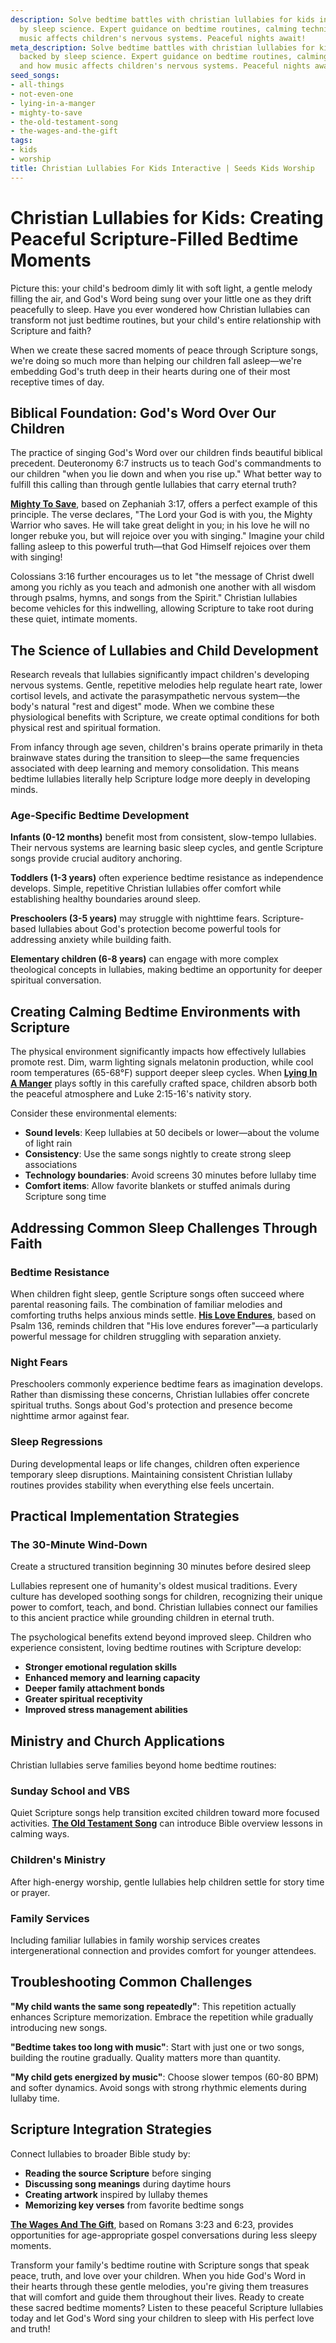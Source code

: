 ```yaml
---
description: Solve bedtime battles with christian lullabies for kids interactive backed
  by sleep science. Expert guidance on bedtime routines, calming techniques, and how
  music affects children's nervous systems. Peaceful nights await!
meta_description: Solve bedtime battles with christian lullabies for kids interactive
  backed by sleep science. Expert guidance on bedtime routines, calming techniques,
  and how music affects children's nervous systems. Peaceful nights await!
seed_songs:
- all-things
- not-even-one
- lying-in-a-manger
- mighty-to-save
- the-old-testament-song
- the-wages-and-the-gift
tags:
- kids
- worship
title: Christian Lullabies For Kids Interactive | Seeds Kids Worship
---
```

# Christian Lullabies for Kids: Creating Peaceful Scripture-Filled Bedtime Moments

Picture this: your child's bedroom dimly lit with soft light, a gentle melody filling the air, and God's Word being sung over your little one as they drift peacefully to sleep. Have you ever wondered how Christian lullabies can transform not just bedtime routines, but your child's entire relationship with Scripture and faith?

When we create these sacred moments of peace through Scripture songs, we're doing so much more than helping our children fall asleep—we're embedding God's truth deep in their hearts during one of their most receptive times of day.

## Biblical Foundation: God's Word Over Our Children

The practice of singing God's Word over our children finds beautiful biblical precedent. Deuteronomy 6:7 instructs us to teach God's commandments to our children "when you lie down and when you rise up." What better way to fulfill this calling than through gentle lullabies that carry eternal truth?

**[Mighty To Save](https://seedskidsworship.com/product/mighty-to-save-zephaniah-317/)**, based on Zephaniah 3:17, offers a perfect example of this principle. The verse declares, "The Lord your God is with you, the Mighty Warrior who saves. He will take great delight in you; in his love he will no longer rebuke you, but will rejoice over you with singing." Imagine your child falling asleep to this powerful truth—that God Himself rejoices over them with singing!

Colossians 3:16 further encourages us to let "the message of Christ dwell among you richly as you teach and admonish one another with all wisdom through psalms, hymns, and songs from the Spirit." Christian lullabies become vehicles for this indwelling, allowing Scripture to take root during these quiet, intimate moments.

## The Science of Lullabies and Child Development

Research reveals that lullabies significantly impact children's developing nervous systems. Gentle, repetitive melodies help regulate heart rate, lower cortisol levels, and activate the parasympathetic nervous system—the body's natural "rest and digest" mode. When we combine these physiological benefits with Scripture, we create optimal conditions for both physical rest and spiritual formation.

From infancy through age seven, children's brains operate primarily in theta brainwave states during the transition to sleep—the same frequencies associated with deep learning and memory consolidation. This means bedtime lullabies literally help Scripture lodge more deeply in developing minds.

### Age-Specific Bedtime Development

**Infants (0-12 months)** benefit most from consistent, slow-tempo lullabies. Their nervous systems are learning basic sleep cycles, and gentle Scripture songs provide crucial auditory anchoring.

**Toddlers (1-3 years)** often experience bedtime resistance as independence develops. Simple, repetitive Christian lullabies offer comfort while establishing healthy boundaries around sleep.

**Preschoolers (3-5 years)** may struggle with nighttime fears. Scripture-based lullabies about God's protection become powerful tools for addressing anxiety while building faith.

**Elementary children (6-8 years)** can engage with more complex theological concepts in lullabies, making bedtime an opportunity for deeper spiritual conversation.

## Creating Calming Bedtime Environments with Scripture

The physical environment significantly impacts how effectively lullabies promote rest. Dim, warm lighting signals melatonin production, while cool room temperatures (65-68°F) support deeper sleep cycles. When **[Lying In A Manger](https://seedskidsworship.com/product/lying-in-a-manger-luke-215-16/)** plays softly in this carefully crafted space, children absorb both the peaceful atmosphere and Luke 2:15-16's nativity story.

Consider these environmental elements:

- **Sound levels**: Keep lullabies at 50 decibels or lower—about the volume of light rain
- **Consistency**: Use the same songs nightly to create strong sleep associations
- **Technology boundaries**: Avoid screens 30 minutes before lullaby time
- **Comfort items**: Allow favorite blankets or stuffed animals during Scripture song time

## Addressing Common Sleep Challenges Through Faith

### Bedtime Resistance

When children fight sleep, gentle Scripture songs often succeed where parental reasoning fails. The combination of familiar melodies and comforting truths helps anxious minds settle. **[His Love Endures](https://seedskidsworship.com/product/his-love-endures-psalm-1361-6-26/)**, based on Psalm 136, reminds children that "His love endures forever"—a particularly powerful message for children struggling with separation anxiety.

### Night Fears

Preschoolers commonly experience bedtime fears as imagination develops. Rather than dismissing these concerns, Christian lullabies offer concrete spiritual truths. Songs about God's protection and presence become nighttime armor against fear.

### Sleep Regressions

During developmental leaps or life changes, children often experience temporary sleep disruptions. Maintaining consistent Christian lullaby routines provides stability when everything else feels uncertain.

## Practical Implementation Strategies

### The 30-Minute Wind-Down

Create a structured transition beginning 30 minutes before desired sleep

Lullabies represent one of humanity's oldest musical traditions. Every culture has developed soothing songs for children, recognizing their unique power to comfort, teach, and bond. Christian lullabies connect our families to this ancient practice while grounding children in eternal truth.

The psychological benefits extend beyond improved sleep. Children who experience consistent, loving bedtime routines with Scripture develop:

- **Stronger emotional regulation skills**
- **Enhanced memory and learning capacity**
- **Deeper family attachment bonds**
- **Greater spiritual receptivity**
- **Improved stress management abilities**

## Ministry and Church Applications

Christian lullabies serve families beyond home bedtime routines:

### Sunday School and VBS

Quiet Scripture songs help transition excited children toward more focused activities. **[The Old Testament Song](https://seedskidsworship.com/product/the-old-testament-song/)** can introduce Bible overview lessons in calming ways.

### Children's Ministry

After high-energy worship, gentle lullabies help children settle for story time or prayer.

### Family Services

Including familiar lullabies in family worship services creates intergenerational connection and provides comfort for younger attendees.

## Troubleshooting Common Challenges

**"My child wants the same song repeatedly"**: This repetition actually enhances Scripture memorization. Embrace the repetition while gradually introducing new songs.

**"Bedtime takes too long with music"**: Start with just one or two songs, building the routine gradually. Quality matters more than quantity.

**"My child gets energized by music"**: Choose slower tempos (60-80 BPM) and softer dynamics. Avoid songs with strong rhythmic elements during lullaby time.

## Scripture Integration Strategies

Connect lullabies to broader Bible study by:

- **Reading the source Scripture** before singing
- **Discussing song meanings** during daytime hours
- **Creating artwork** inspired by lullaby themes
- **Memorizing key verses** from favorite bedtime songs

**[The Wages And The Gift](https://seedskidsworship.com/product/the-wages-and-the-gift-romans/)**, based on Romans 3:23 and 6:23, provides opportunities for age-appropriate gospel conversations during less sleepy moments.

Transform your family's bedtime routine with Scripture songs that speak peace, truth, and love over your children. When you hide God's Word in their hearts through these gentle melodies, you're giving them treasures that will comfort and guide them throughout their lives. Ready to create these sacred bedtime moments? Listen to these peaceful Scripture lullabies today and let God's Word sing your children to sleep with His perfect love and truth!

<script type="application/ld+json">
{
  "@context": "https://schema.org",
  "@type": "Article",
  "headline": "Christian Lullabies For Kids Interactive",
  "author": {
    "@type": "Organization",
    "name": "Seeds Kids Worship"
  },
  "publisher": {
    "@type": "Organization",
    "name": "Seeds Kids Worship",
    "logo": {
      "@type": "ImageObject",
      "url": "https://seedskidsworship.com/logo.png"
    }
  },
  "datePublished": "2025-09-04T10:10:19.583030",
  "dateModified": "2025-09-04T10:10:19.583043",
  "description": "Solve bedtime battles with christian lullabies for kids interactive backed by sleep science. Expert guidance on bedtime routines, calming techniques, and how mu",
  "mainEntityOfPage": {
    "@type": "WebPage",
    "@id": "https://seedskidsworship.com/activities/christian-lullabies-for-kids-interactive/"
  }
}
</script>

<script type="application/ld+json">
{
  "@context": "https://schema.org",
  "@type": "Product",
  "name": "All Things",
  "description": "Faith-building song about God working all circumstances together for good for those who love Him",
  "url": "https://seedskidsworship.com/product/trust-vol-11-releases-april-10-2018/",
  "brand": {
    "@type": "Brand",
    "name": "Seeds Kids Worship"
  },
  "category": "Children's Christian Music",
  "album": "Trust"
}
</script>

<script type="application/ld+json">
{
  "@context": "https://schema.org",
  "@type": "Product",
  "name": "Not Even One",
  "description": "Empowering anthem from Romans 1:16 encouraging believers to boldly proclaim the gospel without shame because it is the power of God for salvation.",
  "url": "https://seedskidsworship.com/product/not-even-one-psalm-143/",
  "brand": {
    "@type": "Brand",
    "name": "Seeds Kids Worship"
  },
  "category": "Children's Christian Music",
  "album": "

